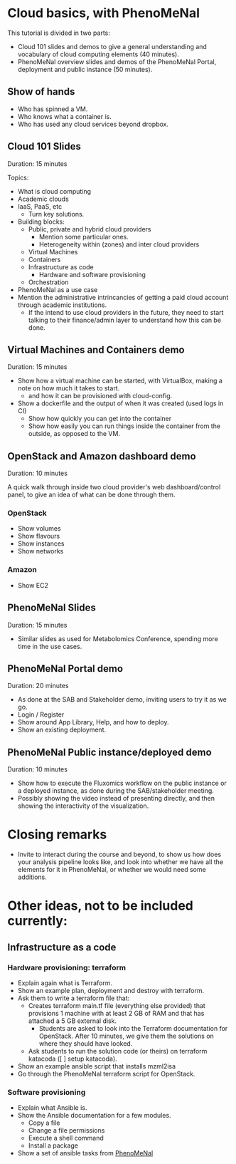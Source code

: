 # Cloud basics, with PhenoMeNal

This tutorial is divided in two parts: 
- Cloud 101 slides and demos to give a general understanding and vocabulary of cloud computing elements (40 minutes).
- PhenoMeNal overview slides and demos of the PhenoMeNal Portal, deployment and public instance (50 minutes).

## Show of hands

- Who has spinned a VM.
- Who knows what a container is.
- Who has used any cloud services beyond dropbox.

## Cloud 101 Slides

Duration: 15 minutes

Topics:
- What is cloud computing
- Academic clouds
- IaaS, PaaS, etc
  - Turn key solutions.
- Building blocks:
  - Public, private and hybrid cloud providers
    - Mention some particular ones.
    - Heterogeneity within (zones) and inter cloud providers
  - Virtual Machines
  - Containers
  - Infrastructure as code
    - Hardware and software provisioning
  - Orchestration
- PhenoMeNal as a use case
- Mention the administrative intrincancies of getting a paid cloud account through academic institutions.
  - If the intend to use cloud providers in the future, they need to start talking to their finance/admin layer to understand how this can be done.

## Virtual Machines and Containers demo

Duration: 15 minutes

- Show how a virtual machine can be started, with VirtualBox, making a note on how much it takes to start.
  - and how it can be provisioned with cloud-config. 
- Show a dockerfile and the output of when it was created (used logs in CI)
  - Show how quickly you can get into the container
  - Show how easily you can run things inside the container from the outside, as opposed to the VM.

## OpenStack and Amazon dashboard demo

Duration: 10 minutes

A quick walk through inside two cloud provider's web dashboard/control panel, to give an idea of what can be done through them.

### OpenStack

- Show volumes
- Show flavours
- Show instances
- Show networks

### Amazon

- Show EC2

## PhenoMeNal Slides

Duration: 15 minutes

- Similar slides as used for Metabolomics Conference, spending more time in the use cases.

## PhenoMeNal Portal demo

Duration: 20 minutes

- As done at the SAB and Stakeholder demo, inviting users to try it as we go.
- Login / Register
- Show around App Library, Help, and how to deploy.
- Show an existing deployment.

## PhenoMeNal Public instance/deployed demo

Duration: 10 minutes

- Show how to execute the Fluxomics workflow on the public instance or a deployed instance, as done during the SAB/stakeholder meeting.
- Possibly showing the video instead of presenting directly, and then showing the interactivity of the visualization.

# Closing remarks

- Invite to interact during the course and beyond, to show us how does your analysis pipeline looks like, and look into whether we have all the elements for it in PhenoMeNal, or whether we would need some additions.




# Other ideas, not to be included currently:

## Infrastructure as a code

### Hardware provisioning: terraform

- Explain again what is Terraform.
- Show an example plan, deployment and destroy with terraform.
- Ask them to write a terraform file that:
  - Creates terraform main.tf file (everything else provided) that provisions 1 machine with at least 2 GB of RAM and that has attached a 5 GB external disk.
    - Students are asked to look into the Terraform documentation for OpenStack. After 10 minutes, we give them the solutions on where they should have looked.
  - Ask students to run the solution code (or theirs) on terraform katacoda ([ ] setup katacoda).
- Show an example ansible script that installs mzml2isa
- Go through the PhenoMeNal terraform script for OpenStack.

### Software provisioning

- Explain what Ansible is.
- Show the Ansible documentation for a few modules.
  - Copy a file
  - Change a file permissions
  - Execute a shell command
  - Install a package
- Show a set of ansible tasks from [PhenoMeNal](https://github.com/phnmnl/container-galaxy-k8s-runtime/blob/develop/ansible/set-galaxy-config-values.yaml)




  
